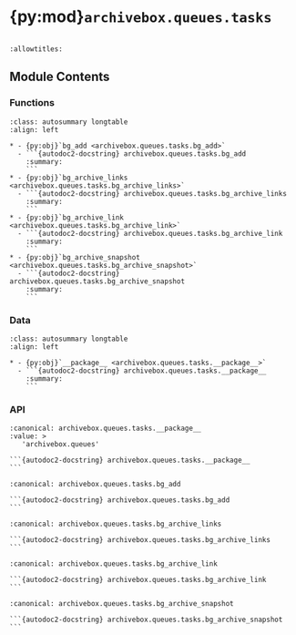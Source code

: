 # {py:mod}`archivebox.queues.tasks`

```{py:module} archivebox.queues.tasks
```

```{autodoc2-docstring} archivebox.queues.tasks
:allowtitles:
```

## Module Contents

### Functions

````{list-table}
:class: autosummary longtable
:align: left

* - {py:obj}`bg_add <archivebox.queues.tasks.bg_add>`
  - ```{autodoc2-docstring} archivebox.queues.tasks.bg_add
    :summary:
    ```
* - {py:obj}`bg_archive_links <archivebox.queues.tasks.bg_archive_links>`
  - ```{autodoc2-docstring} archivebox.queues.tasks.bg_archive_links
    :summary:
    ```
* - {py:obj}`bg_archive_link <archivebox.queues.tasks.bg_archive_link>`
  - ```{autodoc2-docstring} archivebox.queues.tasks.bg_archive_link
    :summary:
    ```
* - {py:obj}`bg_archive_snapshot <archivebox.queues.tasks.bg_archive_snapshot>`
  - ```{autodoc2-docstring} archivebox.queues.tasks.bg_archive_snapshot
    :summary:
    ```
````

### Data

````{list-table}
:class: autosummary longtable
:align: left

* - {py:obj}`__package__ <archivebox.queues.tasks.__package__>`
  - ```{autodoc2-docstring} archivebox.queues.tasks.__package__
    :summary:
    ```
````

### API

````{py:data} __package__
:canonical: archivebox.queues.tasks.__package__
:value: >
   'archivebox.queues'

```{autodoc2-docstring} archivebox.queues.tasks.__package__
```

````

````{py:function} bg_add(add_kwargs, task=None, parent_task_id=None)
:canonical: archivebox.queues.tasks.bg_add

```{autodoc2-docstring} archivebox.queues.tasks.bg_add
```
````

````{py:function} bg_archive_links(args, kwargs=None, task=None, parent_task_id=None)
:canonical: archivebox.queues.tasks.bg_archive_links

```{autodoc2-docstring} archivebox.queues.tasks.bg_archive_links
```
````

````{py:function} bg_archive_link(args, kwargs=None, task=None, parent_task_id=None)
:canonical: archivebox.queues.tasks.bg_archive_link

```{autodoc2-docstring} archivebox.queues.tasks.bg_archive_link
```
````

````{py:function} bg_archive_snapshot(snapshot, overwrite=False, methods=None, task=None, parent_task_id=None)
:canonical: archivebox.queues.tasks.bg_archive_snapshot

```{autodoc2-docstring} archivebox.queues.tasks.bg_archive_snapshot
```
````
